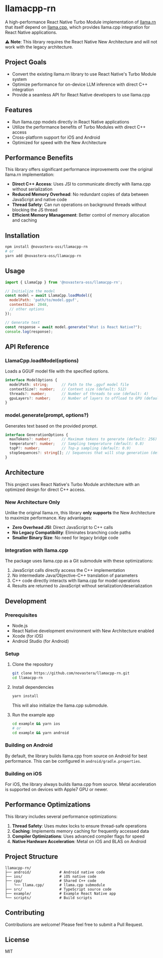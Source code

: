 # llamacpp-rn

A high-performance React Native Turbo Module implementation of [llama.rn](https://github.com/mybigday/llama.rn) that itself depend on [llama.cpp](https://github.com/ggml-org/llama.cpp), which provides llama.cpp integration for React Native applications.

⚠️ **Note**: This library requires the React Native New Architecture and will not work with the legacy architecture.

## Project Goals

- Convert the existing llama.rn library to use React Native's Turbo Module system
- Optimize performance for on-device LLM inference with direct C++ integration
- Provide a seamless API for React Native developers to use llama.cpp

## Features

- Run llama.cpp models directly in React Native applications
- Utilize the performance benefits of Turbo Modules with direct C++ access
- Cross-platform support for iOS and Android
- Optimized for speed with the New Architecture

## Performance Benefits

This library offers significant performance improvements over the original llama.rn implementation:

- **Direct C++ Access**: Uses JSI to communicate directly with llama.cpp without serialization
- **Reduced Memory Overhead**: No redundant copies of data between JavaScript and native code
- **Thread Safety**: Can run operations on background threads without blocking the JS thread
- **Efficient Memory Management**: Better control of memory allocation and caching

## Installation

```sh
npm install @novastera-oss/llamacpp-rn
# or
yarn add @novastera-oss/llamacpp-rn
```

## Usage

```javascript
import { LlamaCpp } from '@novastera-oss/llamacpp-rn';

// Initialize the model
const model = await LlamaCpp.loadModel({
  modelPath: 'path/to/model.gguf',
  contextSize: 2048,
  // other options
});

// Generate text
const response = await model.generate("What is React Native?");
console.log(response);
```

## API Reference

### LlamaCpp.loadModel(options)

Loads a GGUF model file with the specified options.

```typescript
interface ModelOptions {
  modelPath: string;      // Path to the .gguf model file
  contextSize?: number;   // Context size (default: 512)
  threads?: number;       // Number of threads to use (default: 4)
  gpuLayers?: number;     // Number of layers to offload to GPU (default: 0)
}
```

### model.generate(prompt, options?)

Generates text based on the provided prompt.

```typescript
interface GenerationOptions {
  maxTokens?: number;     // Maximum tokens to generate (default: 256)
  temperature?: number;   // Sampling temperature (default: 0.8)
  topP?: number;          // Top-p sampling (default: 0.9)
  stopSequences?: string[]; // Sequences that will stop generation (default: [])
}
```

## Architecture

This project uses React Native's Turbo Module architecture with an optimized design for direct C++ access.

### New Architecture Only

Unlike the original llama.rn, this library **only supports** the New Architecture to maximize performance. Key advantages:

- **Zero Overhead JSI**: Direct JavaScript to C++ calls
- **No Legacy Compatibility**: Eliminates branching code paths
- **Smaller Binary Size**: No need for legacy bridge code

### Integration with llama.cpp

The package uses llama.cpp as a Git submodule with these optimizations:

1. JavaScript calls directly access the C++ implementation
2. No intermediate Java/Objective-C++ translation of parameters
3. C++ code directly interacts with llama.cpp for model operations
4. Results are returned to JavaScript without serialization/deserialization

## Development

### Prerequisites

- Node.js
- React Native development environment with New Architecture enabled
- Xcode (for iOS)
- Android Studio (for Android)

### Setup

1. Clone the repository
   ```sh
   git clone https://github.com/novastera/llamacpp-rn.git
   cd llamacpp-rn
   ```
2. Install dependencies
   ```sh
   yarn install
   ```
   This will also initialize the llama.cpp submodule.

3. Run the example app
   ```sh
   cd example && yarn ios
   # or
   cd example && yarn android
   ```

### Building on Android

By default, the library builds llama.cpp from source on Android for best performance. This can be configured in `android/gradle.properties`.

### Building on iOS

For iOS, the library always builds llama.cpp from source. Metal acceleration is supported on devices with Apple7 GPU or newer.

## Performance Optimizations

This library includes several performance optimizations:

1. **Thread Safety**: Uses mutex locks to ensure thread-safe operations
2. **Caching**: Implements memory caching for frequently accessed data
3. **Compiler Optimizations**: Uses advanced compiler flags for speed
4. **Native Hardware Acceleration**: Metal on iOS and BLAS on Android 

## Project Structure

```
llamacpp-rn/
├── android/             # Android native code
├── ios/                 # iOS native code
├── cpp/                 # Shared C++ code
│   └── llama.cpp/       # llama.cpp submodule
├── src/                 # TypeScript source code
├── example/             # Example React Native app
└── scripts/             # Build scripts
```

## Contributing

Contributions are welcome! Please feel free to submit a Pull Request.

## License

MIT